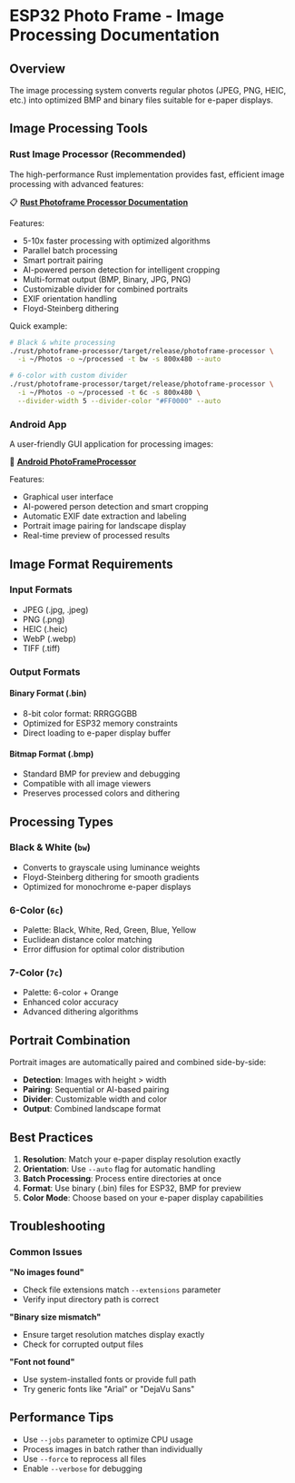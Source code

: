 # ESP32 Photo Frame - Image Processing Documentation

## Overview

The image processing system converts regular photos (JPEG, PNG, HEIC, etc.) into optimized BMP and binary files suitable for e-paper displays.

## Image Processing Tools

### Rust Image Processor (Recommended)

The high-performance Rust implementation provides fast, efficient image processing with advanced features:

📋 **[Rust Photoframe Processor Documentation](../rust/photoframe-processor/README.md)**

Features:
- 5-10x faster processing with optimized algorithms
- Parallel batch processing
- Smart portrait pairing
- AI-powered person detection for intelligent cropping
- Multi-format output (BMP, Binary, JPG, PNG)
- Customizable divider for combined portraits
- EXIF orientation handling
- Floyd-Steinberg dithering

Quick example:
```bash
# Black & white processing
./rust/photoframe-processor/target/release/photoframe-processor \
  -i ~/Photos -o ~/processed -t bw -s 800x480 --auto

# 6-color with custom divider
./rust/photoframe-processor/target/release/photoframe-processor \
  -i ~/Photos -o ~/processed -t 6c -s 800x480 \
  --divider-width 5 --divider-color "#FF0000" --auto
```

### Android App

A user-friendly GUI application for processing images:

📱 **[Android PhotoFrameProcessor](../android/PhotoFrameProcessor/)**

Features:
- Graphical user interface
- AI-powered person detection and smart cropping
- Automatic EXIF date extraction and labeling
- Portrait image pairing for landscape display
- Real-time preview of processed results

## Image Format Requirements

### Input Formats
- JPEG (.jpg, .jpeg)
- PNG (.png)
- HEIC (.heic)
- WebP (.webp)
- TIFF (.tiff)

### Output Formats

#### Binary Format (.bin)
- 8-bit color format: RRRGGGBB
- Optimized for ESP32 memory constraints
- Direct loading to e-paper display buffer

#### Bitmap Format (.bmp)
- Standard BMP for preview and debugging
- Compatible with all image viewers
- Preserves processed colors and dithering

## Processing Types

### Black & White (`bw`)
- Converts to grayscale using luminance weights
- Floyd-Steinberg dithering for smooth gradients
- Optimized for monochrome e-paper displays

### 6-Color (`6c`)
- Palette: Black, White, Red, Green, Blue, Yellow
- Euclidean distance color matching
- Error diffusion for optimal color distribution

### 7-Color (`7c`)
- Palette: 6-color + Orange
- Enhanced color accuracy
- Advanced dithering algorithms

## Portrait Combination

Portrait images are automatically paired and combined side-by-side:

- **Detection**: Images with height > width
- **Pairing**: Sequential or AI-based pairing
- **Divider**: Customizable width and color
- **Output**: Combined landscape format

## Best Practices

1. **Resolution**: Match your e-paper display resolution exactly
2. **Orientation**: Use `--auto` flag for automatic handling
3. **Batch Processing**: Process entire directories at once
4. **Format**: Use binary (.bin) files for ESP32, BMP for preview
5. **Color Mode**: Choose based on your e-paper display capabilities

## Troubleshooting

### Common Issues

**"No images found"**
- Check file extensions match `--extensions` parameter
- Verify input directory path is correct

**"Binary size mismatch"**
- Ensure target resolution matches display exactly
- Check for corrupted output files

**"Font not found"**
- Use system-installed fonts or provide full path
- Try generic fonts like "Arial" or "DejaVu Sans"

## Performance Tips

- Use `--jobs` parameter to optimize CPU usage
- Process images in batch rather than individually
- Use `--force` to reprocess all files
- Enable `--verbose` for debugging